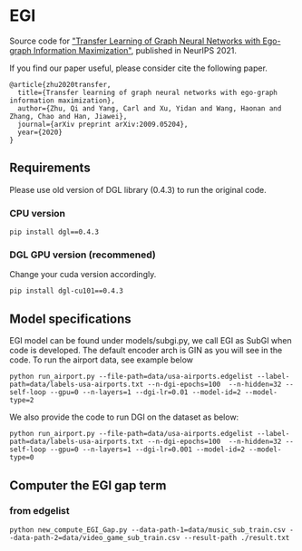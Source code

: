 # EGI
Source code for ["Transfer Learning of Graph Neural Networks with Ego-graph Information Maximization"](https://proceedings.neurips.cc/paper/2021/file/0dd6049f5fa537d41753be6d37859430-Paper.pdf), published in NeurIPS 2021.


If you find our paper useful, please consider cite the following paper.
```
@article{zhu2020transfer,
  title={Transfer learning of graph neural networks with ego-graph information maximization},
  author={Zhu, Qi and Yang, Carl and Xu, Yidan and Wang, Haonan and Zhang, Chao and Han, Jiawei},
  journal={arXiv preprint arXiv:2009.05204},
  year={2020}
}
```

## Requirements
Please use old version of DGL library (0.4.3) to run the original code. 
### CPU version
```
pip install dgl==0.4.3
```
### DGL GPU version (recommened)
Change your cuda version accordingly.
```
pip install dgl-cu101==0.4.3
```

## Model specifications
EGI model can be found under models/subgi.py, we call EGI as SubGI when code is developed. The default encoder arch is GIN as you will see in the code. To run the airport data, see example below
```
python run_airport.py --file-path=data/usa-airports.edgelist --label-path=data/labels-usa-airports.txt --n-dgi-epochs=100  --n-hidden=32 --self-loop --gpu=0 --n-layers=1 --dgi-lr=0.01 --model-id=2 --model-type=2
```

We also provide the code to run DGI on the dataset as below:
```
python run_airport.py --file-path=data/usa-airports.edgelist --label-path=data/labels-usa-airports.txt --n-dgi-epochs=100  --n-hidden=32 --self-loop --gpu=0 --n-layers=1 --dgi-lr=0.001 --model-id=2 --model-type=0
```

## Computer the EGI gap term
### from edgelist
```
python new_compute_EGI_Gap.py --data-path-1=data/music_sub_train.csv --data-path-2=data/video_game_sub_train.csv --result-path ./result.txt
```
